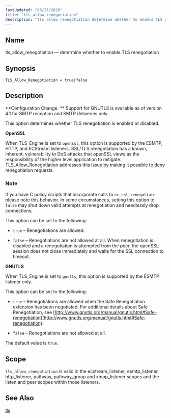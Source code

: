 ```yaml
---
lastUpdated: "03/27/2020"
title: "tls_allow_renegotiation"
description: "tls allow renegotiation determine whether to enable TLS renegotiation TLS Allow Renegotiation true false Configuration Change Support for GNUTLS is available as of version 4 1 for SMTP reception and SMTP deliveries only This option determines whether TLS renegotiation is enabled or disabled Open SSL When TLS Engine is set..."
---
```


<a name="config.tls_allow_renegotiation"></a> 
## Name

tls_allow_renegotiation — determine whether to enable TLS renegotiation

## Synopsis

`TLS_Allow_Renegotiation = true|false`

<a name="idp26816480"></a> 
## Description

**Configuration Change. ** Support for GNUTLS is available as of version 4.1 for SMTP reception and SMTP deliveries only.

This option determines whether TLS renegotiation is enabled or disabled.

**OpenSSL**

When TLS_Engine is set to `openssl`, this option is supported by the ESMTP, HTTP, and ECStream listeners. SSL/TLS renegotiation has a known, inherent, vulnerability to DoS attacks that openSSL views as the responsibility of the higher level application to mitigate. TLS_Allow_Renegotiation addresses this issue by making it possible to deny renegotiation requests.

### Note

If you have C policy scripts that incorporate calls to `ec_ssl_renegotiate` please note this behavior. In some circumstances, setting this option to `false` may shut down valid attempts at renegotiation and needlessly drop connections.

This option can be set to the following:

*   `true` – Renegotiations are allowed.

*   `false` – Renegotiations are not allowed at all. When renegotiation is disabled and a renegotiation is attempted from the peer, the openSSL session does not close immediately and waits for the SSL connection to timeout.

**GNUTLS**

When TLS_Engine is set to `gnutls`, this option is supported by the ESMTP listener only.

This option can be set to the following:

*   `true` – Renegotiations are allowed when the Safe Renegotiation extension has been negotiated. For additional details about Safe Renegotiation, see [http://www.gnutls.org/manual/gnutls.html#Safe-renegotiation](http://www.gnutls.org/manual/gnutls.html#Safe-renegotiation).

*   `false` – Renegotiations are not allowed at all.

The default value is `true`.

<a name="idp26835632"></a> 
## Scope

`tls_allow_renegotiation` is valid in the ecstream_listener, esmtp_listener, http_listener, pathway, pathway_group and xmpp_listener scopes and the listen and peer scopes within those listeners.

<a name="idp26837600"></a> 
## See Also

[tls](/momentum/4/config/ref-tls)